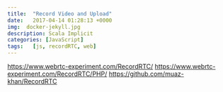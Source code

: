 ```yaml
---
title:  "Record Video and Upload"
date:   2017-04-14 01:28:13 +0000
img:  docker-jekyll.jpg
description: Scala Implicit
categories: [JavaScript]
tags:   [js, recordRTC, web]
---
```

https://www.webrtc-experiment.com/RecordRTC/
https://www.webrtc-experiment.com/RecordRTC/PHP/
https://github.com/muaz-khan/RecordRTC